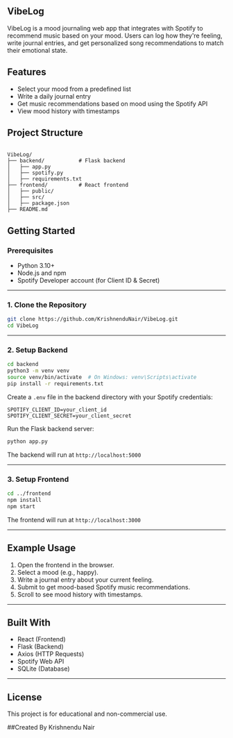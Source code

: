 ## VibeLog

VibeLog is a mood journaling web app that integrates with Spotify to recommend music based on your mood. Users can log how they're feeling, write journal entries, and get personalized song recommendations to match their emotional state.

## Features

- Select your mood from a predefined list
- Write a daily journal entry
- Get music recommendations based on mood using the Spotify API
- View mood history with timestamps

## Project Structure

```

VibeLog/
├── backend/           # Flask backend
│   ├── app.py
│   ├── spotify.py
│   ├── requirements.txt
├── frontend/          # React frontend
│   ├── public/
│   ├── src/
│   ├── package.json
├── README.md

````

## Getting Started

### Prerequisites

- Python 3.10+
- Node.js and npm
- Spotify Developer account (for Client ID & Secret)

---

### 1. Clone the Repository

```bash
git clone https://github.com/KrishnenduNair/VibeLog.git
cd VibeLog
````

---

### 2. Setup Backend

```bash
cd backend
python3 -m venv venv
source venv/bin/activate  # On Windows: venv\Scripts\activate
pip install -r requirements.txt
```

Create a `.env` file in the backend directory with your Spotify credentials:

```
SPOTIFY_CLIENT_ID=your_client_id
SPOTIFY_CLIENT_SECRET=your_client_secret
```

Run the Flask backend server:

```bash
python app.py
```

The backend will run at `http://localhost:5000`

---

### 3. Setup Frontend

```bash
cd ../frontend
npm install
npm start
```

The frontend will run at `http://localhost:3000`

---

## Example Usage

1. Open the frontend in the browser.
2. Select a mood (e.g., happy).
3. Write a journal entry about your current feeling.
4. Submit to get mood-based Spotify music recommendations.
5. Scroll to see mood history with timestamps.

---

## Built With

* React (Frontend)
* Flask (Backend)
* Axios (HTTP Requests)
* Spotify Web API
* SQLite (Database)

---

## License

This project is for educational and non-commercial use.

##Created By
Krishnendu Nair
